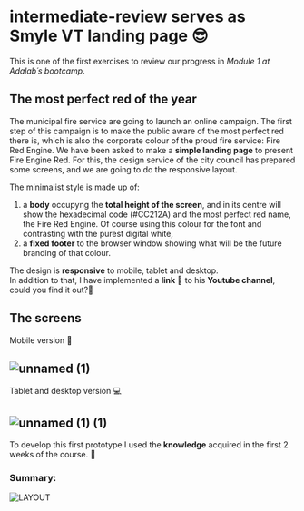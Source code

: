 # intermediate-review serves as Smyle VT landing page 😎

This is one of the first exercises to review our progress in *Module 1 at Adalab´s bootcamp*.  

## The most perfect red of the year

The municipal fire service are going to launch an online campaign.
The first step of this campaign is to make the public aware of the most perfect red there is, which is also the corporate colour of the proud fire service: Fire Red Engine.
We have been asked to make a **simple landing page** to present Fire Engine Red. For this, the design service of the city council has prepared some screens, and we are going to do the responsive layout.

The minimalist style is made up of:  
1. a **body** occupyng the **total height of the screen**, and in its centre will show the hexadecimal code (#CC212A) and the most perfect red name, the Fire Red Engine. Of course using this colour for the font and contrasting with the purest digital white,
1. a **fixed footer** to the browser window showing what will be the future branding of that colour. 

The design is **responsive** to mobile, tablet and desktop.  
In addition to that, I have implemented a **link** 🔗 to his **Youtube channel**, could you find it out?👀


## The screens
Mobile version 📱

![unnamed (1)](https://user-images.githubusercontent.com/81922944/129391622-3326d7f9-a38e-4ec1-9d29-d76db9cc7956.png)
---

Tablet and desktop version 💻

![unnamed (1) (1)](https://user-images.githubusercontent.com/81922944/129391875-bf40ca00-8157-487d-aab5-81345c4c1a68.png)
---



To develop this first prototype I used the **knowledge** acquired in the first 2 weeks of the course. 💪

### Summary:
![LAYOUT](https://user-images.githubusercontent.com/81922944/129322196-2a1a9997-57eb-4af0-840d-829127720ef5.png)






